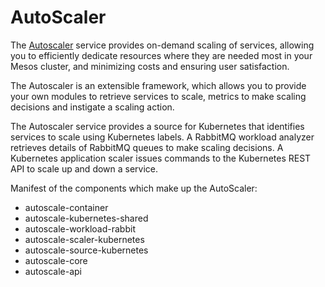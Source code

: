 # AutoScaler

The [Autoscaler](https://github.com/Autoscaler/autoscaler) service provides on-demand scaling of services, allowing you to efficiently dedicate resources where they are needed most in your Mesos cluster, and minimizing costs and ensuring user satisfaction. 

The Autoscaler is an extensible framework, which allows you to provide your own modules to retrieve services to scale, metrics to make scaling decisions and instigate a scaling action. 

The Autoscaler service provides a source for Kubernetes that identifies services to scale using Kubernetes labels. A RabbitMQ workload analyzer retrieves details of RabbitMQ queues to make scaling decisions. A Kubernetes application scaler issues commands to the Kubernetes REST API to scale up and down a service.

Manifest of the components which make up the AutoScaler:

* autoscale-container
* autoscale-kubernetes-shared
* autoscale-workload-rabbit
* autoscale-scaler-kubernetes
* autoscale-source-kubernetes
* autoscale-core
* autoscale-api